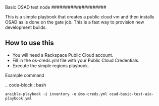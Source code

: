 Basic OSAD test node
####################

This is a simple playbook that creates a public cloud vm and then installs OSAD as is
done on the gate job. This is a fast way to provision new development builds.


How to use this
---------------

* You will need a Rackspace Public Cloud account.
* Fill in the os-creds.yml file with your Public Cloud Credentials.
* Execute the simple regions playbook.

Example command

.. code-block:: bash

    ansible-playbook -i inventory -e @os-creds.yml osad-basic-test-aio-playbook.yml

